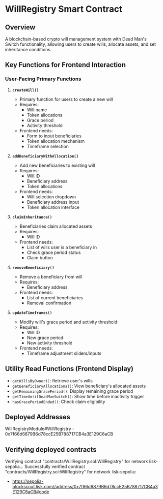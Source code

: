 # WillRegistry Smart Contract

## Overview
A blockchain-based crypto will management system with Dead Man's Switch functionality, allowing users to create wills, allocate assets, and set inheritance conditions.

## Key Functions for Frontend Interaction

### User-Facing Primary Functions

1. **`createWill()`**
   - Primary function for users to create a new will
   - Requires:
     - Will name
     - Token allocations
     - Grace period
     - Activity threshold
   - Frontend needs:
     - Form to input beneficiaries
     - Token allocation mechanism
     - Timeframe selection

2. **`addBeneficiaryWithAllocation()`**
   - Add new beneficiaries to existing will
   - Requires:
     - Will ID
     - Beneficiary address
     - Token allocations
   - Frontend needs:
     - Will selection dropdown
     - Beneficiary address input
     - Token allocation interface

3. **`claimInheritance()`**
   - Beneficiaries claim allocated assets
   - Requires:
     - Will ID
   - Frontend needs:
     - List of wills user is a beneficiary in
     - Check grace period status
     - Claim button

4. **`removeBeneficiary()`**
   - Remove a beneficiary from will
   - Requires:
     - Beneficiary address
   - Frontend needs:
     - List of current beneficiaries
     - Removal confirmation

5. **`updateTimeframes()`**
   - Modify will's grace period and activity threshold
   - Requires:
     - Will ID
     - New grace period
     - New activity threshold
   - Frontend needs:
     - Timeframe adjustment sliders/inputs

## Utility Read Functions (Frontend Display)

- `getWillsByOwner()`: Retrieve user's wills
- `getBeneficiaryAllocations()`: View beneficiary's allocated assets
- `getRemainingGracePeriod()`: Display remaining grace period
- `getTimeUntilDeadManSwitch()`: Show time before inactivity trigger
- `hasGracePeriodEnded()`: Check claim eligibility




## Deployed Addresses

WillRegistryModule#WillRegistry - 0x7f66d6879B6d78ccE25B788717CB4a3E129C6aCB

## Verifying deployed contracts

Verifying contract "contracts/WillRegistry.sol:WillRegistry" for network lisk-sepolia...
Successfully verified contract "contracts/WillRegistry.sol:WillRegistry" for network lisk-sepolia:
  - https://sepolia-blockscout.lisk.com//address/0x7f66d6879B6d78ccE25B788717CB4a3E129C6aCB#code